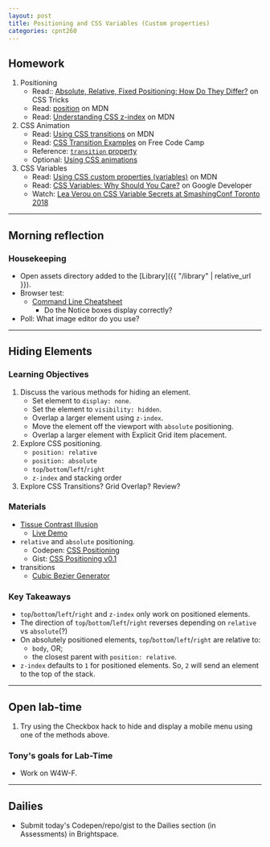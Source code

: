 ```yaml
---
layout: post
title: Positioning and CSS Variables (Custom properties)
categories: cpnt260
---
```


## Homework
1. Positioning
    - Read:: [Absolute, Relative, Fixed Positioning: How Do They Differ?](https://css-tricks.com/absolute-relative-fixed-positioining-how-do-they-differ/) on CSS Tricks
    - Read: [position](https://developer.mozilla.org/en-US/docs/Web/CSS/position) on MDN
    - Read: [Understanding CSS z-index](https://developer.mozilla.org/en-US/docs/Web/CSS/CSS_Positioning/Understanding_z_index) on MDN
2. CSS Animation
    - Read: [Using CSS transitions](https://developer.mozilla.org/en-US/docs/Web/CSS/CSS_Transitions/Using_CSS_transitions) on MDN
    - Read: [CSS Transition Examples](https://www.freecodecamp.org/news/css-transition-examples/) on Free Code Camp
    - Reference: [`transition` property](https://developer.mozilla.org/en-US/docs/Web/CSS/transition)
    - Optional: [Using CSS animations](https://developer.mozilla.org/en-US/docs/Web/CSS/CSS_Animations/Using_CSS_animations)
3. CSS Variables
    - Read: [Using CSS custom properties (variables)](https://developer.mozilla.org/en-US/docs/Web/CSS/Using_CSS_custom_properties) on MDN
    - Read: [CSS Variables: Why Should You Care?](https://developers.google.com/web/updates/2016/02/css-variables-why-should-you-care) on Google Developer
    - Watch: [Lea Verou on CSS Variable Secrets at SmashingConf Toronto 2018](https://vimeo.com/292466625)

---

## Morning reflection
### Housekeeping
- Open assets directory added to the [Library]({{ "/library" | relative_url }}).
- Browser test:
  - [Command Line Cheatsheet](https://sait-wbdv.github.io/winter-2021/cheatsheets/command-line/)
    - Do the Notice boxes display correctly?
- Poll: What image editor do you use?

---

## Hiding Elements
### Learning Objectives
1. Discuss the various methods for hiding an element.
    - Set element to `display: none`.
    - Set the element to `visibility: hidden`.
    - Overlap a larger element using `z-index`.
    - Move the element off the viewport with `absolute` positioning.
    - Overlap a larger element with Explicit Grid item placement.
2. Explore CSS positioning.
    - `position: relative`
    - `position: absolute`
    - `top`/`bottom`/`left`/`right`
    - `z-index` and stacking order
3. Explore CSS Transitions? Grid Overlap? Review?

### Materials
- [Tissue Contrast Illusion](http://browsertherapy.com/challenges/tissue-contrast/)
  - [Live Demo](https://acidtone.github.io/illusions/tissue-contrast/)
- `relative` and `absolute` positioning.
  - Codepen: [CSS Positioning](https://codepen.io/browsertherapy/pen/PobqQjv)
  - Gist: [CSS Positioning v0.1](https://gist.github.com/acidtone/61ae09c7efb6a504010d17199e41510e)
- transitions
  - [Cubic Bezier Generator](https://cubic-bezier.com/)

### Key Takeaways
- `top`/`bottom`/`left`/`right` and `z-index` only work on positioned elements.
- The direction of `top`/`bottom`/`left`/`right` reverses depending on `relative` vs `absolute`(?)
- On absolutely positioned elements, `top`/`bottom`/`left`/`right` are relative to:
  - `body`, OR;
  - the closest parent with `position: relative`.
- `z-index` defaults to `1` for positioned elements. So, `2` will send an element to the top of the stack.

---

## Open lab-time
1. Try using the Checkbox hack to hide and display a mobile menu using one of the methods above.

### Tony's goals for Lab-Time
- Work on W4W-F.

---

## Dailies
- Submit today's Codepen/repo/gist to the Dailies section (in Assessments) in Brightspace.